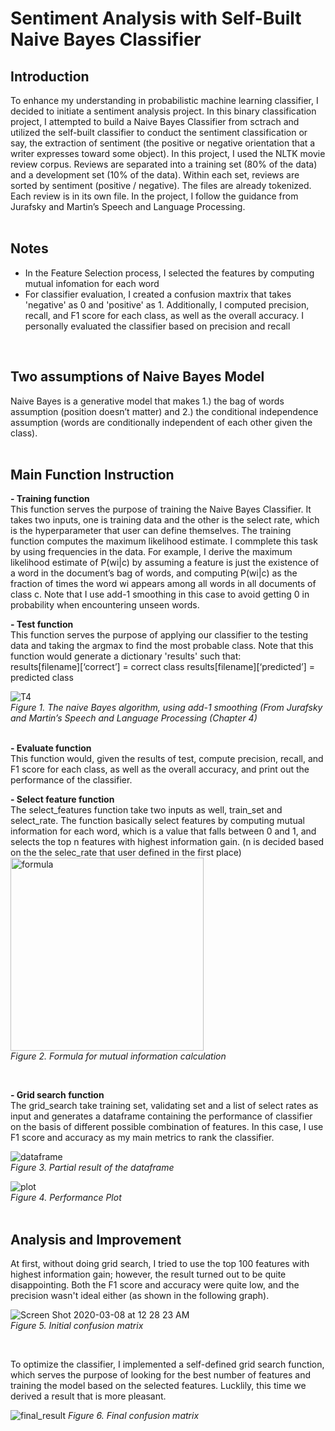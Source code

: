 # Sentiment Analysis with Self-Built Naive Bayes Classifier
## Introduction
To enhance my understanding in probabilistic machine learning classifier, I decided to initiate a sentiment analysis project. In this binary classification project, I attempted to build a Naive Bayes Classifier from sctrach and utilized the self-built classifier to conduct the sentiment classification or say, the extraction of sentiment (the positive or negative orientation that a writer expresses toward some object). In this project, I used the NLTK movie review corpus. Reviews are separated into a training set (80% of the data) and a development set (10% of the data). Within each set, reviews are sorted by sentiment (positive / negative). The files are already tokenized. Each review is in its own file. In the project, I follow the guidance from Jurafsky and Martin’s Speech and Language Processing.<br>
<br>

## Notes
- In the Feature Selection process, I selected the features by computing mutual infomation for each word
- For classifier evaluation, I created a confusion maxtrix that takes 'negative' as 0 and 'positive' as 1. Additionally, 
I computed precision, recall, and F1 score for each class, as well as the overall accuracy. I personally evaluated the classifier based on precision and recall<br>
<br>

## Two assumptions of Naive Bayes Model
Naive Bayes is a generative model that makes 1.) the bag of words assumption (position doesn’t matter) and 2.) the conditional independence assumption (words are conditionally independent of each other given the class).<br>
<br>

## Main Function Instruction
**- Training function**<br >
This function serves the purpose of training the Naive Bayes Classifier. It takes two inputs, one is training data and the other is the select rate, which is the hyperparameter that user can define themselves. The training function computes the  maximum likelihood estimate. I commplete this task by using frequencies in the data. For example, I derive the maximum likelihood estimate of P(wi|c) by assuming a feature is just the existence of a word in the document’s bag of words, and computing P(wi|c) as the fraction of times the word wi appears among all words in all documents of class c. Note that I use add-1 smoothing in this case to avoid getting 0 in probability when encountering unseen words.
<br>

**- Test function**<br >
This function serves the purpose of applying our classifier to the testing data and taking the argmax to find the most probable class. Note that this function would generate a dictionary 'results' such that:<br>
results[filename][‘correct’] = correct class
results[filename][‘predicted’] = predicted class


![T4](https://user-images.githubusercontent.com/60050802/76669506-48c08b80-6562-11ea-82fd-d628355260c1.png)<br>
*Figure 1. The naive Bayes algorithm, using add-1 smoothing (From Jurafsky and Martin’s Speech and Language Processing (Chapter 4)* <br >
<br>

**- Evaluate function**<br >
This function would, given the results of test, compute precision, recall, and F1 score for each class, as well as the overall accuracy, and print out the performance of the classifier.
<br>

**- Select feature function**<br >
The select_features function take two inputs as well, train_set and select_rate. The function basically select features by computing mutual information for each word, which is a value that falls between 0 and 1, and selects the top n features with highest information gain. (n is decided based on the the selec_rate that user defined in the first place)<br>
<img width="309" alt="formula" src="https://user-images.githubusercontent.com/60050802/76670809-f5057080-6568-11ea-805c-cdd5e00bf7b2.png"><br>
*Figure 2. Formula for mutual information calculation*

<br>

**- Grid search function**<br >
The grid_search take training set, validating set and a list of select rates as input and generates a dataframe containing the performance of classifier on the basis of different possible combination of features. In this case, I use F1 score and accuracy as my main metrics to rank the classifier.

![dataframe](https://user-images.githubusercontent.com/60050802/76670519-57f60800-6567-11ea-9582-38b7a2d4e43c.png)<br>
*Figure 3. Partial result of the dataframe* <br>


![plot](https://user-images.githubusercontent.com/60050802/76670542-778d3080-6567-11ea-93f4-9557a15e9fe8.png)<br>
*Figure 4. Performance Plot* <br>
<br>

## Analysis and Improvement
At first, without doing grid search, I tried to use the top 100 features with highest information gain; however, the result turned out to be quite disappointing. Both the F1 score and accuracy were quite low, and the precision wasn't ideal either (as shown in the following graph).

![Screen Shot 2020-03-08 at 12 28 23 AM](https://user-images.githubusercontent.com/60050802/76157216-db30dd00-60d3-11ea-9fd1-e55d11a07d51.png)<br>
*Figure 5. Initial confusion matrix* 

<br>

To optimize the classifier, I implemented a self-defined grid search function, which serves the purpose of looking for the best number of features and training the model based on the selected features. Lucklily, this time we derived a result that is more pleasant. 


![final_result](https://user-images.githubusercontent.com/60050802/76669654-02b7f780-6563-11ea-9814-e24fc248975d.png)
*Figure 6. Final confusion matrix* <br>
<br>




